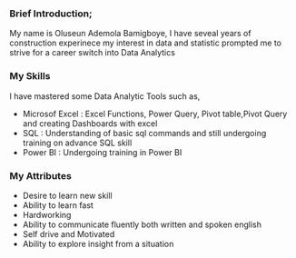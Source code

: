 ### Brief Introduction;
My name is Oluseun Ademola Bamigboye, I have seveal years of construction experinece  my interest in data and statistic prompted me to strive for a career switch into Data Analytics

### My Skills

I  have mastered some Data Analytic Tools such as,

- Microsof Excel : Excel Functions, Power Query, Pivot table,Pivot Query and creating Dashboards with excel
- SQL : Understanding of basic sql commands and still undergoing training on advance SQL skill
- Power BI : Undergoing training  in Power BI

### My Attributes
- Desire to learn new skill
- Ability to learn fast
- Hardworking
- Ability to communicate fluently both written and spoken english
- Self drive and Motivated
- Ability to explore insight from a situation
  
